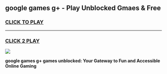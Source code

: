 
## google games g+ - Play Unblocked Gmaes & Free
<h3>
<a href="https://news.freeplayer.one?title=google_games_g+&ref=16F">CLICK TO PLAY</a></h3>
<hr>

<h3>
<a href="https://news.freeplayer.one?title=google_games_g+&ref=16F">CLICK 2 PLAY</a>
  
</h3>

<a href="https://news.freeplayer.one?title=google_games_g+&ref=16F/"><img src="https://clearcache.store/games.png"></a>


**google games g+ games unblocked: Your Gateway to Fun and Accessible Online Gaming**
